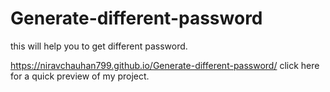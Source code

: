 # Generate-different-password
this will help you to get different password.

 https://niravchauhan799.github.io/Generate-different-password/  click here for a quick preview of my project.
